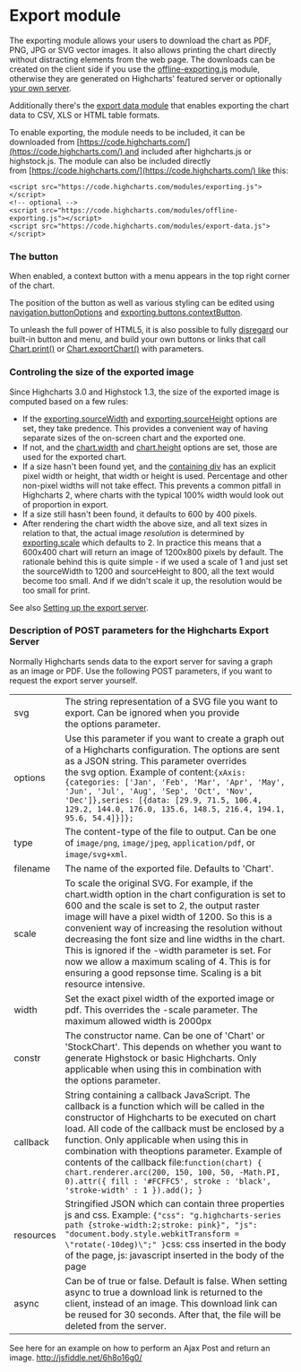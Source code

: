 Export module
=============

The exporting module allows your users to download the chart as PDF, PNG, JPG or SVG vector images. It also allows printing the chart directly without distracting elements from the web page. The downloads can be created on the client side if you use the [offline-exporting.js](docs/export-module/client-side-export) module, otherwise they are generated on Highcharts' featured server or optionally [your own server](docs/export-module/setting-up-the-server).

Additionally there's the [export data module](https://api.highcharts.com/highcharts/exporting.csv) that enables exporting the chart data to CSV, XLS or HTML table formats.

To enable exporting, the module needs to be included, it can be downloaded from [https://code.highcharts.com/](https://code.highcharts.com/) and included after highcharts.js or highstock.js. The module can also be included directly from [https://code.highcharts.com/](https://code.highcharts.com/) like this:

    
    <script src="https://code.highcharts.com/modules/exporting.js"></script>  
    <!-- optional -->  
    <script src="https://code.highcharts.com/modules/offline-exporting.js"></script>  
    <script src="https://code.highcharts.com/modules/export-data.js"></script>

### The button

When enabled, a context button with a menu appears in the top right corner of the chart.

The position of the button as well as various styling can be edited using [navigation.buttonOptions](https://api.highcharts.com/highcharts/navigation.buttonOptions) and [exporting.buttons.contextButton](https://api.highcharts.com/highcharts/exporting.buttons.contextButton).

To unleash the full power of HTML5, it is also possible to fully [disregard](https://api.highcharts.com/highcharts/exporting.buttons.contextButton.enabled) our built-in button and menu, and build your own buttons or links that call [Chart.print()](https://api.highcharts.com/highcharts/Chart.print()) or [Chart.exportChart()](https://api.highcharts.com/highcharts/Chart.exportChart()) with parameters.

### Controling the size of the exported image

Since Highcharts 3.0 and Highstock 1.3, the size of the exported image is computed based on a few rules:

*   If the [exporting.sourceWidth](https://api.highcharts.com/highcharts/exporting.sourceWidth) and [exporting.sourceHeight](https://api.highcharts.com/highcharts/exporting.sourceHeight) options are set, they take predence. This provides a convenient way of having separate sizes of the on-screen chart and the exported one.
*   If not, and the [chart.width](https://api.highcharts.com/highcharts/chart.width) and [chart.height](https://api.highcharts.com/highcharts/chart.height) options are set, those are used for the exported chart.
*   If a size hasn't been found yet, and the [containing div](https://api.highcharts.com/highcharts/chart.renderTo) has an explicit pixel width or height, that width or height is used. Percentage and other non-pixel widths will not take effect. This prevents a common pitfall in Highcharts 2, where charts with the typical 100% width would look out of proportion in export. 
*   If a size still hasn't been found, it defaults to 600 by 400 pixels.
*   After rendering the chart width the above size, and all text sizes in relation to that, the actual image _resolution_ is determined by [exporting.scale](https://api.highcharts.com/highcharts/exporting.scale) which defaults to 2. In practice this means that a 600x400 chart will return an image of 1200x800 pixels by default. The rationale behind this is quite simple - if we used a scale of 1 and just set the sourceWidth to 1200 and sourceHeight to 800, all the text would become too small. And if we didn't scale it up, the resolution would be too small for print. 

See also [Setting up the export server](docs/export-module/setting-up-the-server).

### Description of POST parameters for the Highcharts Export Server

Normally Highcharts sends data to the export server for saving a graph as an image or PDF. Use the following POST parameters, if you want to request the export server yourself.



|||
|--- |--- |
|svg|The string representation of a SVG file you want to export. Can be ignored when you provide the options parameter.|
|options|Use this parameter if you want to create a graph out of a Highcharts configuration. The options are sent as a JSON string. This parameter overrides the svg option. Example of content:`{xAxis: {categories: ['Jan', 'Feb', 'Mar', 'Apr', 'May', 'Jun', 'Jul', 'Aug', 'Sep', 'Oct', 'Nov', 'Dec']},series: [{data: [29.9, 71.5, 106.4, 129.2, 144.0, 176.0, 135.6, 148.5, 216.4, 194.1, 95.6, 54.4]}]};`|
|type|The content-type of the file to output. Can be one of `image/png`, `image/jpeg`, `application/pdf`, or `image/svg+xml`.|
|filename|The name of the exported file. Defaults to 'Chart'.|
|scale|To scale the original SVG. For example, if the chart.width option in the chart configuration is set to 600 and the scale is set to 2, the output raster image will have a pixel width of 1200. So this is a convenient way of increasing the resolution without decreasing the font size and line widths in the chart. This is ignored if the -width parameter is set. For now we allow a maximum scaling of 4. This is for ensuring a good repsonse time. Scaling is a bit resource intensive.|
|width|Set the exact pixel width of the exported image or pdf. This overrides the -scale parameter. The maximum allowed width is 2000px|
|constr|The constructor name. Can be one of 'Chart' or 'StockChart'. This depends on whether you want to generate Highstock or basic Highcharts. Only applicable when using this in combination with the options parameter.|
|callback|String containing a callback JavaScript. The callback is a function which will be called in the constructor of Highcharts to be executed on chart load. All code of the callback must be enclosed by a function. Only applicable when using this in combination with theoptions parameter. Example of contents of the callback file:`function(chart) { chart.renderer.arc(200, 150, 100, 50, -Math.PI, 0).attr({ fill : '#FCFFC5', stroke : 'black', 'stroke-width' : 1 }).add(); }`|
|resources|Stringified JSON which can contain three properties js and css. Example: `{"css": "g.highcharts-series path {stroke-width:2;stroke: pink}", "js": "document.body.style.webkitTransform = \"rotate(-10deg)\";" }`css: css inserted in the body of the page, js: javascript inserted in the body of the page|
|async|Can be of true or false. Default is false. When setting async to true a download link is returned to the client, instead of an image. This download link can be reused for 30 seconds. After that, the file will be deleted from the server.|

See here for an example on how to perform an Ajax Post and return an image. http://jsfiddle.net/6h8o16g0/


